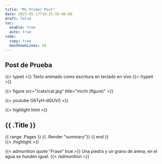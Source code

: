 ```yaml
---
title: "Mi Primer Post"
date: 2023-05-17T10:25:55-06:00
draft: false
toc:
  enable: true
  auto: true
code:
  copy: true
  maxShownLines: 50
---
```


## Post de Prueba

{{< typeit >}}
Texto animado como escritura en teclado en vivo
{{< /typeit >}}

{{< figure src="/cats/cat.jpg" title="michi (figure)" >}}

{{< youtube G6TyH-dQUV0 >}}

{{< highlight html >}}
<section id="main">
    <div>
        <h1 id="title">{{ .Title }}</h1>
        {{ range .Pages }}
            {{ .Render "summary"}}
        {{ end }}
    </div>
</section>
{{< /highlight >}}

{{< admonition quote "Frase" true >}}
Una piedra y un grano de arena, en el agua se hunden igual.
{{< /admonition >}}

